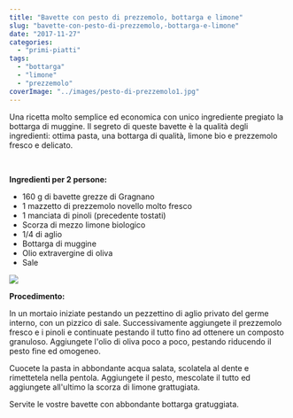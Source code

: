 ```yaml
---
title: "Bavette con pesto di prezzemolo, bottarga e limone"
slug: "bavette-con-pesto-di-prezzemolo,-bottarga-e-limone"
date: "2017-11-27"
categories: 
  - "primi-piatti"
tags: 
  - "bottarga"
  - "limone"
  - "prezzemolo"
coverImage: "../images/pesto-di-prezzemolo1.jpg"
---
```


Una ricetta molto semplice ed economica con unico ingrediente pregiato la bottarga di muggine. Il segreto di queste bavette è la qualità degli ingredienti: ottima pasta, una bottarga di qualità, limone bio e prezzemolo fresco e delicato.

 

**Ingredienti per 2 persone:**

- 160 g di bavette grezze di Gragnano
- 1 mazzetto di prezzemolo novello molto fresco
- 1 manciata di pinoli (precedente tostati)
- Scorza di mezzo limone biologico
- 1/4 di aglio
- Bottarga di muggine
- Olio extravergine di oliva
- Sale

![](https://cucinadalnord.it/wp-content/uploads/2017/11/Pesto-di-prezzemolo.jpg)

**Procedimento:**

In un mortaio iniziate pestando un pezzettino di aglio privato del germe interno, con un pizzico di sale. Successivamente aggiungete il prezzemolo fresco e i pinoli e continuate pestando il tutto fino ad ottenere un composto granuloso. Aggiungete l'olio di oliva poco a poco, pestando riducendo il pesto fine ed omogeneo.

Cuocete la pasta in abbondante acqua salata, scolatela al dente e rimettetela nella pentola. Aggiungete il pesto, mescolate il tutto ed aggiungete all'ultimo la scorza di limone grattugiata.

Servite le vostre bavette con abbondante bottarga gratuggiata.

